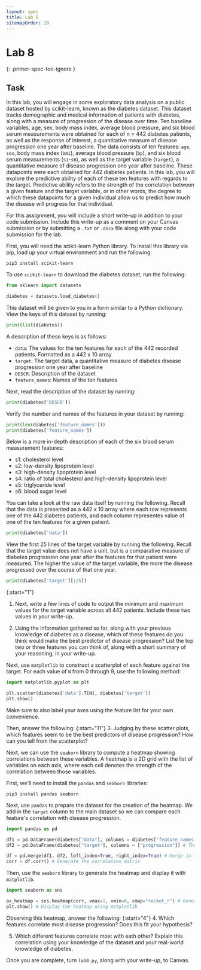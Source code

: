 ```yaml
---
layout: spec
title: Lab 8
sitemapOrder: 20
---
```


Lab 8
==========================
{: .primer-spec-toc-ignore }


## Task
In this lab, you will engage in some exploratory data analysis on a public dataset hosted by scikit-learn, known as the diabetes dataset. This dataset tracks demographic and medical information of patients with diabetes, along with a measure of progression of the disease over time. Ten baseline variables, age, sex, body mass index, average blood pressure, and six blood serum measurements were obtained for each of n = 442 diabetes patients, as well as the response of interest, a quantitative measure of disease progression one year after baseline. The data consists of ten features: `age`, `sex`, body mass index (`bmi`), average blood pressure (`bp`), and six blood serum measurements (`s1`-`s6`), as well as the target variable (`target`), a quantitative measure of disease progression one year after baseline. These datapoints were each obtained for 442 diabetes patients. In this lab, you will explore the predictive ability of each of these ten features with regards to the target. Predictive ability refers to the strength of the correlation between a given feature and the target variable, or in other words, the degree to which these datapoints for a given individual allow us to predict how much the disease will progress for that individual.

For this assignment, you will include a short write-up in addition to your code submission. Include this write-up as a comment on your Canvas submission or by submitting a `.txt` or `.docx` file along with your code submission for the lab.

First, you will need the scikit-learn Python library. To install this library via pip, load up your virtual environment and run the following:

```console
pip3 install scikit-learn
```

To use `scikit-learn` to download the diabetes dataset, run the following:

```python
from sklearn import datasets

diabetes = datasets.load_diabetes()
```

This dataset will be given to you in a form similar to a Python dictionary. View the keys of this dataset by running:

```python
print(list(diabetes))
```

A description of these keys is as follows:

* `data`: The values for the ten features for each of the 442 recorded patients. Formatted as a 442 x 10 array
* `target`: The target data, a quantitative measure of diabetes disease progression one year after baseline
* `DESCR`: Description of the dataset
* `feature_names`: Names of the ten features

Next, read the description of the dataset by running:
```python
print(diabetes['DESCR'])
```

Verify the number and names of the features in your dataset by running:
```python
print(len(diabetes['feature_names']))
print(diabetes['feature_names'])
```

Below is a more in-depth description of each of the six blood serum measurement features:

* s1: cholesterol level
* s2: low-density lipoprotein level
* s3: high-density lipoprotein level
* s4: ratio of total cholesterol and high-density lipoprotein level
* s5: triglyceride level
* s6: blood sugar level

You can take a look at the raw data itself by running the following. Recall that the data is presented as a 442 x 10 array where each row represents one of the 442 diabetes patients, and each column representes value of one of the ten features for a given patient.
```python
print(diabetes['data'])
```

View the first 25 lines of the target variable by running the following. Recall that the target value does not have a unit, but is a comparative measure of diabetes progression one year after the features for that patient were measured. The higher the value of the target variable, the more the disease progressed over the course of that one year.
```python
print(diabetes['target'][:25])
```
{:start="1"}
1. Next, write a few lines of code to output the minimum and maximum values for the target variable across all 442 patients. Include these two values in your write-up.

2. Using the information gathered so far, along with your previous knowledge of diabetes as a disease, which of these features do you think would make the best predictor of disease progression? List the top two or three features you can think of, along with a short summary of your reasoning, in your write-up.

Next, use `matplotlib` to construct a scatterplot of each feature against the target. For each value of `N` from 0 through 9, use the following method:

```python
import matplotlib.pyplot as plt

plt.scatter(diabetes['data'].T[N], diabetes['target'])
plt.show()
```

Make sure to also label your axes using the feature list for your own convenience. 

Then, answer the following:
{:start="11"}
3. Judging by these scatter plots, which features seem to be the best predictors of disease progression? How can you tell from the scatterplot?

Next, we can use the `seaborn` library to compute a heatmap showing correlations between these variables. A heatmap is a 2D grid with the list of variables on each axis, where each cell denotes the strength of the correlation between those variables.

First, we'll need to install the `pandas` and `seaborn` libraries:
```console
pip3 install pandas seaborn
```

Next, use `pandas` to prepare the dataset for the creation of the heatmap. We add in the `target` column to the main dataset so we can compare each feature's correlation with disease progression.
```python
import pandas as pd

df1 = pd.DataFrame(diabetes["data"], columns = diabetes['feature_names']) # The ten features
df2 = pd.DataFrame(diabetes["target"], columns = ["progression"]) # The target variable (progression)

df = pd.merge(df1, df2, left_index=True, right_index=True) # Merge in the target column
corr = df.corr() # Generate the correlation matrix
```

Then, use the `seaborn` library to generate the heatmap and display it with `matplotlib`.
```python
import seaborn as sns

ax_heatmap = sns.heatmap(corr, vmax=1, vmin=0, cmap="rocket_r") # Generate the heatmap
plt.show() # Display the heatmap using matplotlib
```

Observing this heatmap, answer the following:
{:start="4"}
4. Which features correlate most disease progression? Does this fit your hypothesis?

5. Which different features correlate most with eath other? Explain this correlation using your knowledge of the dataset and your real-world knowledge of diabetes.

Once you are complete, turn `lab8.py`, along with your write-up, to Canvas.
